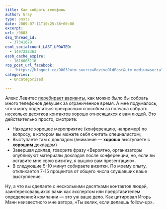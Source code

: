 ```yaml
---
title: Как собрать телефоны
author: Gray
type: posts
date: 2009-07-11T10:25:38+00:00
excerpt:
url: /9803
dsq_thread_id:
  - 37341679
esml_socialcount_LAST_UPDATED:
  - 1497222363
essb_cache_expire:
  - 1616603116
rop_post_url_facebook:
  - 'https://blognot.co/9803?utm_source=ReviveOldPost&utm_medium=social&utm_campaign=ReviveOldPost'
categories:
  - Uncategorized

---
```








<p style="clear: both">
  Алекс Левитас <a href="http://alex-levitas.livejournal.com/156199.html" target="_blank">перебирает варианты</a>, как можно было бы собрать много телефонов девушек за ограниченное время. А мне подумалось, что я могу поделиться прекрасным способом за полчаса собрать несколько десятков контактов хорошо относящихся к вам людей. Это действительно просто, смотрите:
</p>

<ul style="clear: both">
  <li>
    Находите хорошее мероприятие (конференцию, например) по вопросу, в котором вы можете себя считать специалистом;
  </li>
  <li>
    Выступаете там с докладом (внимание &#8212; <strong>хорошо</strong> выступаете с <strong>хорошим</strong> докладом)
  </li>
  <li>
    Завершая доклад, говорите фразу &#171;Вероятно, организаторы опубликуют материалы докладов после конференции, но, если вы оставите мне свою визитку, я вышлю вам презентацию&#187;.
  </li>
  <li>
    В следующие 5-10 минут собираете визитки. По моему опыту, откликается 7-15 процентов от общего числа слушавших ваше выступление.
  </li>
</ul>

Ну, а что вы сделаете с несколькими десятками контактов людей, заинтересовавшихся вами как экспертом или представителем определенной компании &#8212; это уж ваше дело. Как цитировал Игорь Манн неизвестного мне автора, &#171;Ты велик, если делаешь follow-up&#187;.